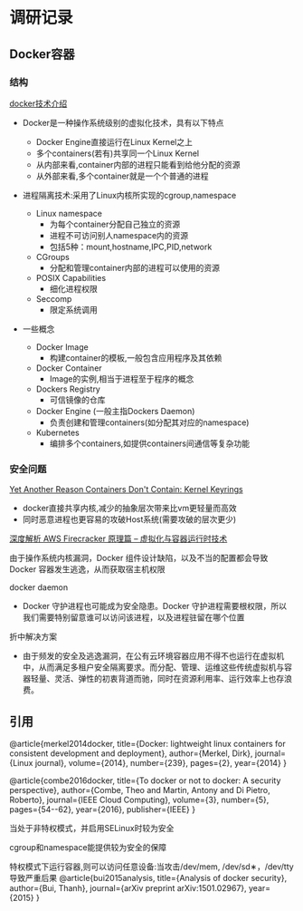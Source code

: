 # 调研记录

## Docker容器

### 结构

[docker技术介绍](https://www.seltzer.com/margo/teaching/CS508.19/papers/merkel14.pdf)

- Docker是一种操作系统级别的虚拟化技术，具有以下特点
  - Docker Engine直接运行在Linux Kernel之上
  - 多个containers(若有)共享同一个Linux Kernel
  - 从内部来看,container内部的进程只能看到给他分配的资源
  - 从外部来看,多个container就是一个个普通的进程

- 进程隔离技术:采用了Linux内核所实现的cgroup,namespace
    - Linux namespace
      - 为每个container分配自己独立的资源
      - 进程不可访问别人namespace内的资源
      - 包括5种：mount,hostname,IPC,PID,network
    - CGroups
      - 分配和管理container内部的进程可以使用的资源
    - POSIX Capabilities
      - 细化进程权限
    - Seccomp
      - 限定系统调用

- 一些概念
  - Docker Image
    - 构建container的模板,一般包含应用程序及其依赖
  - Docker Container
    - Image的实例,相当于进程至于程序的概念
  - Dockers Registry
    - 可信镜像的仓库
  - Docker Engine (一般主指Dockers Daemon)
    - 负责创建和管理containers(如分配其对应的namespace)
  - Kubernetes
    - 编排多个containers,如提供containers间通信等复杂功能





### 安全问题

[Yet Another Reason Containers Don't Contain: Kernel Keyrings](https://www.projectatomic.io/blog/2014/09/yet-another-reason-containers-don-t-contain-kernel-keyrings/)

- docker直接共享内核,减少的抽象层次带来比vm更轻量而高效
- 同时恶意进程也更容易的攻破Host系统(需要攻破的层次更少)


[深度解析 AWS Firecracker 原理篇 – 虚拟化与容器运行时技术](https://aws.amazon.com/cn/blogs/china/deep-analysis-aws-firecracker-principle-virtualization-container-runtime-technology/)

由于操作系统内核漏洞，Docker 组件设计缺陷，以及不当的配置都会导致 Docker 容器发生逃逸，从而获取宿主机权限

docker daemon
- Docker 守护进程也可能成为安全隐患。Docker 守护进程需要根权限，所以我们需要特别留意谁可以访问该进程，以及进程驻留在哪个位置



折中解决方案
-  由于频发的安全及逃逸漏洞，在公有云环境容器应用不得不也运行在虚拟机中，从而满足多租户安全隔离要求。而分配、管理、运维这些传统虚拟机与容器轻量、灵活、弹性的初衷背道而驰，同时在资源利用率、运行效率上也存浪费。

## 引用
@article{merkel2014docker,
  title={Docker: lightweight linux containers for consistent development and deployment},
  author={Merkel, Dirk},
  journal={Linux journal},
  volume={2014},
  number={239},
  pages={2},
  year={2014}
}


@article{combe2016docker,
  title={To docker or not to docker: A security perspective},
  author={Combe, Theo and Martin, Antony and Di Pietro, Roberto},
  journal={IEEE Cloud Computing},
  volume={3},
  number={5},
  pages={54--62},
  year={2016},
  publisher={IEEE}
}


当处于非特权模式，并启用SELinux时较为安全

cgroup和namespace能提供较为安全的保障

特权模式下运行容器,则可以访问任意设备:当攻击/dev/mem, /dev/sd∗，/dev/tty导致严重后果
@article{bui2015analysis,
  title={Analysis of docker security},
  author={Bui, Thanh},
  journal={arXiv preprint arXiv:1501.02967},
  year={2015}
}